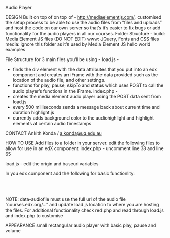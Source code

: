 Audio Player

DESIGN
Built on top of  on top of - http://mediaelementjs.com/, customised the setup process to be able to use the audio files from “files and uploads” and  host the code on our own server so that’s it’s easier to fix bugs or add functionality for the audio players in all our courses.
Folder Structure - 
build: Media Element JS files (DO NOT EDIT)
www: JQuery, Fonts and CSS files 
media: ignore this folder as it’s used by Media Element JS hello world examples

File Structure for 3 main files you’ll be using -
load.js - 
* finds the div element with the data attributes that you put into an edx component and creates an iFrame with the data provided such as the location of the audio file, and other settings. 
* functions for play, pause, skipTo and status which uses POST to call the audio player’s functions in the iFrame. 
index.php - 
* creates the media element audio player using the POST data sent from load.js
* every 500 milliseconds sends a message back about current time and duration
highlight.js
* currently adds background color to the audiohighlight and highlight elements at certain audio timestamps 

CONTACT
Ankith Konda / a.konda@uq.edu.au

HOW TO USE
Add files to a folder in your server. 
edit the following files to allow for use in an edX component:
index.php - 
uncomment line 38 and line 65 

load.js -
edit the origin and baseurl variables 

In you edx component add the following for basic functionlity:
<div id="myAudioContainer" style="height: 50px !important;" class="audioplayer" data-audiofile=“[use full URL from files and uploads]” data-hidetimeline="false" data-showsubtitles="false"></div>
<script type='text/javascript' src='load.js'></script> 
NOTE: data-audiofile must use the full url of the audio file “courses.edx.org/…” and update load.js location to where you are hosting the files. For additional functionality check red.php and read through load.js and index.php to customise

APPEARANCE
small rectangular audio player with basic play, pause and volume


